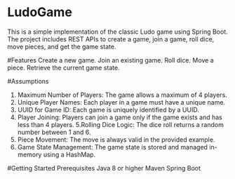 # LudoGame

This is a simple implementation of the classic Ludo game using Spring Boot. The project includes REST APIs to create a game, join a game, roll dice, move pieces, and get the game state.

#Features
Create a new game.
Join an existing game.
Roll dice.
Move a piece.
Retrieve the current game state.

#Assumptions
1. Maximum Number of Players: The game allows a maximum of 4 players.
2. Unique Player Names: Each player in a game must have a unique name.
3. UUID for Game ID: Each game is uniquely identified by a UUID.
4. Player Joining: Players can join a game only if the game exists and has less than 4 players.
5.Rolling Dice Logic: The dice roll returns a random number between 1 and 6.
6. Piece Movement: The move is always valid in the provided example.
7. Game State Management: The game state is stored and managed in-memory using a HashMap.

#Getting Started
Prerequisites
Java 8 or higher
Maven
Spring Boot
